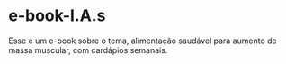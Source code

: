 # e-book-I.A.s
Esse é um e-book sobre o tema, alimentação saudável para aumento de massa muscular, com cardápios semanais.
